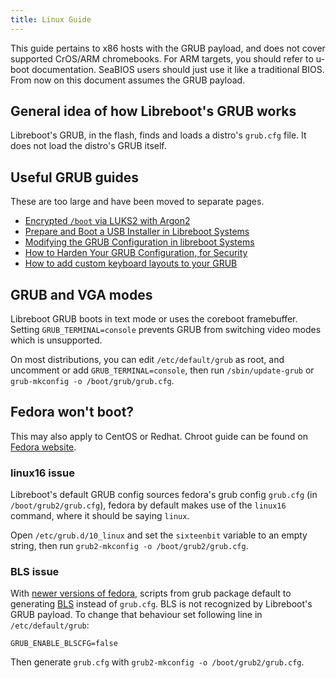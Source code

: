 ```yaml
---
title: Linux Guide
---
```


This guide pertains to x86 hosts with the GRUB payload, and does not cover
supported CrOS/ARM chromebooks. For ARM targets, you should refer to u-boot
documentation. SeaBIOS users should just use it like a traditional BIOS.
From now on this document assumes the GRUB payload.

## General idea of how Libreboot's GRUB works

Libreboot's GRUB, in the flash, finds and loads a distro's `grub.cfg` file. It
does not load the distro's GRUB itself.

## Useful GRUB guides

These are too large and have been moved to separate pages.

* [Encrypted `/boot` via LUKS2 with Argon2](grub_encrypted_boot/)
* [Prepare and Boot a USB Installer in Libreboot Systems](grub_boot_installer/)
* [Modifying the GRUB Configuration in libreboot Systems](grub_cbfs/)
* [How to Harden Your GRUB Configuration, for Security](grub_hardening/)
* [How to add custom keyboard layouts to your GRUB](grub_keymap/)

## GRUB and VGA modes

Libreboot GRUB boots in text mode or uses the coreboot framebuffer. Setting
`GRUB_TERMINAL=console` prevents GRUB from switching video modes which is
unsupported.

On most distributions, you can edit `/etc/default/grub` as root, and uncomment
or add `GRUB_TERMINAL=console`, then run `/sbin/update-grub` or `grub-mkconfig
-o /boot/grub/grub.cfg`.

## Fedora won't boot?

This may also apply to CentOS or Redhat. Chroot guide can be found on
[Fedora website](https://docs.fedoraproject.org/en-US/quick-docs/bootloading-with-grub2/#restoring-bootloader-using-live-disk).

### linux16 issue

Libreboot's default GRUB config sources fedora's grub config
`grub.cfg` (in `/boot/grub2/grub.cfg`), fedora by default makes use of the
`linux16` command, where it should be saying `linux`.

Open `/etc/grub.d/10_linux` and set the `sixteenbit` variable to an empty
string, then run `grub2-mkconfig -o /boot/grub2/grub.cfg`.

### BLS issue

With [newer versions of
fedora](https://fedoraproject.org/wiki/Changes/BootLoaderSpecByDefault),
scripts from grub package default to generating
[BLS](https://www.freedesktop.org/wiki/Specifications/BootLoaderSpec/) instead
of `grub.cfg`. BLS is not recognized by Libreboot's GRUB payload. To change
that behaviour set following line in `/etc/default/grub`:

	GRUB_ENABLE_BLSCFG=false

Then generate `grub.cfg` with `grub2-mkconfig -o /boot/grub2/grub.cfg`.
